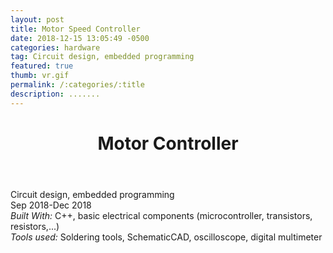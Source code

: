 ```yaml
---
layout: post
title: Motor Speed Controller
date: 2018-12-15 13:05:49 -0500
categories: hardware
tag: Circuit design, embedded programming
featured: true
thumb: vr.gif
permalink: /:categories/:title
description: .......
---
```


<div class="description">
    <header class="post-header">
    <h1 class="post-title" itemprop="name headline">Motor Controller</h1>
  </header>
    <div class="details">
        Circuit design, embedded programming
        <br>
        Sep 2018-Dec 2018
        <br>
        <i>Built With:</i> C++, basic electrical components (microcontroller, transistors, resistors,...)
        <br>
        <i>Tools used:</i> Soldering tools, SchematicCAD, oscilloscope, digital multimeter
        <br>
    </div>
<p>

</p>
<br>
<p>

</p>
<br>
<p>

</p>
<br>




</div>
<div class="images">
</div>
